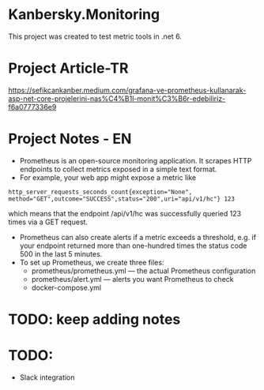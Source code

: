 # Kanbersky.Monitoring
  This project was created to test metric tools in .net 6.

# Project Article-TR
https://sefikcankanber.medium.com/grafana-ve-prometheus-kullanarak-asp-net-core-projelerini-nas%C4%B1l-monit%C3%B6r-edebiliriz-f6a0777336e9

# Project Notes - EN
- Prometheus is an open-source monitoring application. It scrapes HTTP endpoints to collect metrics exposed in a simple text format.
- For example, your web app might expose a metric like
```
http_server_requests_seconds_count{exception="None", method="GET",outcome="SUCCESS",status="200",uri="api/v1/hc"} 123
```
which means that the endpoint /api/v1/hc was successfully queried 123 times via a GET request.
- Prometheus can also create alerts if a metric exceeds a threshold, e.g. if your endpoint returned more than one-hundred times the status code 500 in the last 5 minutes.
- To set up Prometheus, we create three files:
  - prometheus/prometheus.yml — the actual Prometheus configuration
  - prometheus/alert.yml — alerts you want Prometheus to check
  - docker-compose.yml
# TODO: keep adding notes


# TODO:
- Slack integration
